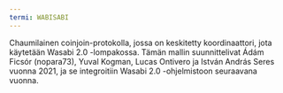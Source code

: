 ```yaml
---
termi: WABISABI
---
```


Chaumilainen coinjoin-protokolla, jossa on keskitetty koordinaattori, jota käytetään Wasabi 2.0 -lompakossa. Tämän mallin suunnittelivat Ádám Ficsór (nopara73), Yuval Kogman, Lucas Ontivero ja István András Seres vuonna 2021, ja se integroitiin Wasabi 2.0 -ohjelmistoon seuraavana vuonna.
